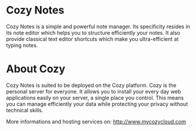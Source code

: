 # Cozy Notes

Cozy Notes is a simple and powerful note manager. Its specificity resides in
its note editor which helps you to structure efficiently your notes. It also
provide classical text editor shortcuts which make you ultra-efficient at
typing notes.


# About Cozy

Cozy Notes is suited to be deployed on the Cozy platform. Cozy is the personal
server for everyone. It allows you to install your every day web applications 
easily on your server, a single place you control. This means you can manage 
efficiently your data while protecting your privacy without technical skills.

More informations and hosting services on:
http://www.mycozycloud.com
